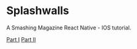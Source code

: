 # Splashwalls

A Smashing Magazine React Native - IOS tutorial.

[Part I](https://www.smashingmagazine.com/2016/04/the-beauty-of-react-native-building-your-first-ios-app-with-javascript-part-1/)
[Part II](https://www.smashingmagazine.com/2016/04/how-to-build-your-first-ios-app-with-javascript/)
